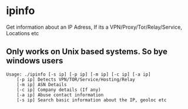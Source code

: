 # ipinfo
Get information about an IP Adress, If its a VPN/Proxy/Tor/Relay/Service, Locations etc

<h2>Only works on Unix based systems. So bye windows users</h2>


```
Usage: ./ipinfo [-s ip] [-p ip] [-m ip] [-c ip] [-a ip]
	[-p ip] Detects VPN/TOR/Service/Hosting/Relay
	[-m ip] ASN Details
	[-c ip] Company details (If any)
	[-a ip] Abuse contact information
	[-s ip] Search basic information about the IP, geoloc etc
```

